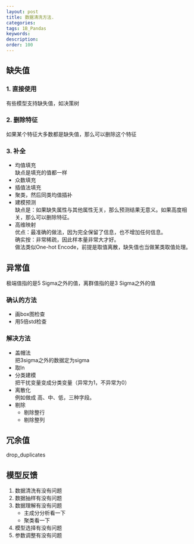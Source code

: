 ```yaml
---
layout: post
title: 数据清洗方法.
categories:
tags: 1B_Pandas
keywords:
description:
order: 100
---
```



## 缺失值
### 1. 直接使用  
有些模型支持缺失值，如决策树

### 2. 删除特征  
如果某个特征大多数都是缺失值，那么可以删除这个特征

### 3. 补全
- 均值填充  
缺点是填充的值都一样
- 众数填充
- 插值法填充
- 聚类，然后同类均值插补
- 建模预测  
缺点是：如果缺失属性与其他属性无关，那么预测结果无意义。如果高度相关，那么可以删除特征。  
- 高维映射  
优点：最准确的做法，因为完全保留了信息，也不增加任何信息。  
确实按：非常稀疏，因此样本量非常大才好。  
做法类似One-hot Encode，前提是取值离散，缺失值也当做某类取值处理。  



## 异常值
极端值指的是5 Sigma之外的值，离群值指的是3 Sigma之外的值  
### 确认的方法
- 画box图检查
- 用5倍std检查


### 解决方法
- 盖帽法  
把3sigma之外的数据定为sigma
- 取ln
- 分类建模  
把干扰变量变成分类变量（异常为1，不异常为0）  
- 离散化  
例如做成 高、中、低，三种字段。  
- 剔除
    - 剔除整行
    - 剔除整列



## 冗余值
drop_duplicates


## 模型反馈

1. 数据清洗有没有问题
2. 数据抽样有没有问题
3. 数据理解有没有问题
    - 主成分分析看一下
    - 聚类看一下
4. 模型选择有没有问题
5. 参数调整有没有问题
